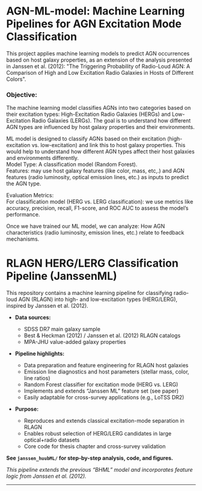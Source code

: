 # AGN-ML-model: Machine Learning Pipelines for AGN Excitation Mode Classification


This project applies machine learning models to predict AGN occurrences based on host galaxy properties, as an extension of the analysis presented in Janssen et al. (2012): "The Triggering Probability of Radio-Loud AGN: A Comparison of High and Low Excitation Radio Galaxies in Hosts of Different Colors".  

### Objective:
The machine learning model classifies AGNs into two categories based on their excitation types: High-Excitation Radio Galaxies (HERGs) and Low-Excitation Radio Galaxies (LERGs). The goal is to understand how different AGN types are influenced by host galaxy properties and their environments.


ML model is designed to classify AGNs based on their excitation (high-excitation vs. low-excitation) and link this to host galaxy properties. This would help to understand how different AGN types affect their host galaxies and environments differently.  
Model Type: A classification model (Random Forest).  
Features: may use host galaxy features (like color, mass, etc,.) and AGN features (radio luminosity, optical emission lines, etc.) as inputs to predict the AGN type.

Evaluation Metrics:  
For classification model (HERG vs. LERG classification): we use metrics like accuracy, precision, recall, F1-score, and ROC AUC to assess the model’s performance.

Once we have trained our ML model, we can analyze:
How AGN characteristics (radio luminosity, emission lines, etc.) relate to feedback mechanisms.






# RLAGN HERG/LERG Classification Pipeline (JanssenML)

This repository contains a machine learning pipeline for classifying radio-loud AGN (RLAGN) into high- and low-excitation types (HERG/LERG), inspired by Janssen et al. (2012).

- **Data sources:**  
  - SDSS DR7 main galaxy sample  
  - Best & Heckman (2012) / Janssen et al. (2012) RLAGN catalogs  
  - MPA-JHU value-added galaxy properties

- **Pipeline highlights:**  
  - Data preparation and feature engineering for RLAGN host galaxies  
  - Emission line diagnostics and host parameters (stellar mass, color, line ratios)  
  - Random Forest classifier for excitation mode (HERG vs. LERG)  
  - Implements and extends “Janssen ML” feature set (see paper)  
  - Easily adaptable for cross-survey applications (e.g., LoTSS DR2)

- **Purpose:**  
  - Reproduces and extends classical excitation-mode separation in RLAGN  
  - Enables robust selection of HERG/LERG candidates in large optical+radio datasets  
  - Core code for thesis chapter and cross-survey validation

**See `janssen_huubML/` for step-by-step analysis, code, and figures.**

*This pipeline extends the previous “BHML” model and incorporates feature logic from Janssen et al. (2012).*

---
 



